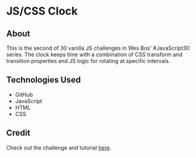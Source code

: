 # JS/CSS Clock

## About

This is the second of 30 vanilla JS challenges in Wes Bos' #JavaScript30 series. The clock keeps time with a combination of CSS transform and transition properties and JS logic for rotating at specific intervals. 

## Technologies Used

- GitHub
- JavaScript
- HTML
- CSS 

## Credit

Check out the challenge and tutorial [here](https://javascript30.com/). 